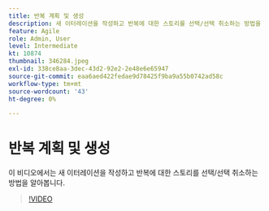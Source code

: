 ```yaml
---
title: 반복 계획 및 생성
description: 새 이터레이션을 작성하고 반복에 대한 스토리를 선택/선택 취소하는 방법을 알아봅니다.
feature: Agile
role: Admin, User
level: Intermediate
kt: 10874
thumbnail: 346284.jpeg
exl-id: 338ce8aa-3dec-43d2-92e2-2e48e6e65947
source-git-commit: eaa6aed422fedae9d78425f9ba9a55b0742ad58c
workflow-type: tm+mt
source-wordcount: '43'
ht-degree: 0%

---
```


# 반복 계획 및 생성

이 비디오에서는 새 이터레이션을 작성하고 반복에 대한 스토리를 선택/선택 취소하는 방법을 알아봅니다.

>[!VIDEO](https://video.tv.adobe.com/v/346284/?quality=12&learn=on)
